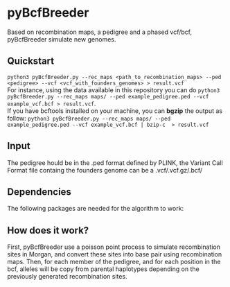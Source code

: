 # pyBcfBreeder
Based on recombination maps, a pedigree and a phased vcf/bcf, pyBcfBreeder simulate new genomes.

## Quickstart
`python3 pyBcfBreeder.py --rec_maps <path_to_recombination_maps> --ped <pedigree> --vcf <vcf_with_founders_genomes> > result.vcf` \
For instance, using the data available in this repository you can do `python3 pyBcfBreeder.py --rec_maps maps/ --ped example_pedigree.ped --vcf example_vcf.bcf > result.vcf`. \
If you have bcftools installed on your machine, you can **bgzip** the output as follow: `python3 pyBcfBreeder.py --rec_maps maps/ --ped example_pedigree.ped --vcf example_vcf.bcf | bzip-c  > result.vcf`

## Input
The pedigree hould be in the .ped format defined by PLINK, the Variant Call Format file containg the founders genome can be a .vcf/.vcf.gz/.bcf/

## Dependencies
The following packages are needed for the algorithm to work:


## How does it work?
First, pyBcfBreeder use a poisson point process to simulate recombination sites in Morgan, and convert these sites into base pair using recombination maps.
Then, for each member of the pedigree, and for each position in the bcf, alleles will be copy from parental haplotypes depending on the previously generated recombination sites.
